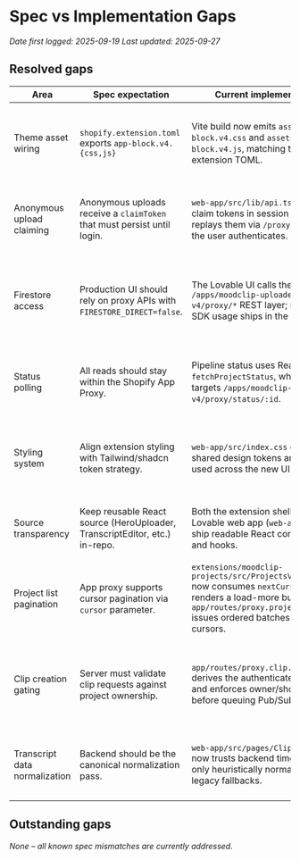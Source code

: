 # Spec vs Implementation Gaps

_Date first logged: 2025-09-19_
_Last updated: 2025-09-27_

## Resolved gaps

| Area | Spec expectation | Current implementation | Notes |
| --- | --- | --- | --- |
| Theme asset wiring | `shopify.extension.toml` exports `app-block.v4.{css,js}` | Vite build now emits `assets/app-block.v4.css` and `assets/app-block.v4.js`, matching the extension TOML. | Resolved – deploy pipeline no longer needs a rename shim. |
| Anonymous upload claiming | Anonymous uploads receive a `claimToken` that must persist until login. | `web-app/src/lib/api.ts` stores claim tokens in session storage and replays them via `/proxy/claim` once the user authenticates. | Resolved – anonymous uploads can be reclaimed post-login. |
| Firestore access | Production UI should rely on proxy APIs with `FIRESTORE_DIRECT=false`. | The Lovable UI calls the `/apps/moodclip-uploader-v4/proxy/*` REST layer; no Firebase SDK usage ships in the bundle. | Resolved – realtime Firestore reads have been removed from the shipped UI. |
| Status polling | All reads should stay within the Shopify App Proxy. | Pipeline status uses React Query + `fetchProjectStatus`, which only targets `/apps/moodclip-uploader-v4/proxy/status/:id`. | Resolved – no fallback to the public Cloud Run host remains. |
| Styling system | Align extension styling with Tailwind/shadcn token strategy. | `web-app/src/index.css` defines the shared design tokens and gradients used across the new UI. | Resolved – Lovable components can share the token set without conflicts. |
| Source transparency | Keep reusable React source (HeroUploader, TranscriptEditor, etc.) in-repo. | Both the extension shell (`src/`) and Lovable web app (`web-app/src/`) ship readable React components and hooks. | Resolved – no reliance on minified-only bundles. |
| Project list pagination | App proxy supports cursor pagination via `cursor` parameter. | `extensions/moodclip-projects/src/ProjectsView.tsx` now consumes `nextCursor` and renders a load-more button; `app/routes/proxy.projects.ts` issues ordered batches with stable cursors. | Resolved – customer account history paginates without truncation. |
| Clip creation gating | Server must validate clip requests against project ownership. | `app/routes/proxy.clip.$videoId.ts` derives the authenticated customer and enforces owner/shop checks before queuing Pub/Sub jobs. | Resolved – clip POSTs require ownership, eliminating blind `videoId` guesses. |
| Transcript data normalization | Backend should be the canonical normalization pass. | `web-app/src/pages/ClipBuilder.tsx` now trusts backend timestamps, only heuristically normalizing legacy fallbacks. | Resolved – UI stays aligned with canonical transcript timing. |

## Outstanding gaps

_None – all known spec mismatches are currently addressed._
